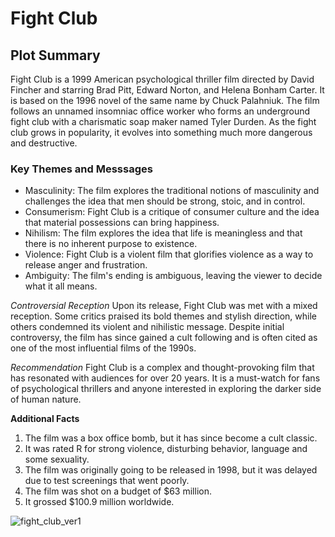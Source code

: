 # Fight Club

## Plot Summary
Fight Club is a 1999 American psychological thriller film directed by David Fincher and starring Brad Pitt, Edward Norton, and Helena Bonham Carter. It is based on the 1996 novel of the same name by Chuck Palahniuk. The film follows an unnamed insomniac office worker who forms an underground fight club with a charismatic soap maker named Tyler Durden. As the fight club grows in popularity, it evolves into something much more dangerous and destructive. 

### Key Themes and Messsages
- Masculinity: The film explores the traditional notions of masculinity and challenges the idea that men should be strong, stoic, and in control.   
- Consumerism: Fight Club is a critique of consumer culture and the idea that material possessions can bring happiness.   
- Nihilism: The film explores the idea that life is meaningless and that there is no inherent purpose to existence.   
- Violence: Fight Club is a violent film that glorifies violence as a way to release anger and frustration.
- Ambiguity: The film's ending is ambiguous, leaving the viewer to decide what it all means.

*Controversial Reception*
Upon its release, Fight Club was met with a mixed reception. Some critics praised its bold themes and stylish direction, while others condemned its violent and nihilistic message. Despite initial controversy, the film has since gained a cult following and is often cited as one of the most influential films of the 1990s. 

*Recommendation*
Fight Club is a complex and thought-provoking film that has resonated with audiences for over 20 years. It is a must-watch for fans of psychological thrillers and anyone interested in exploring the darker side of human nature. 

**Additional Facts**
1. The film was a box office bomb, but it has since become a cult classic.   
2. It was rated R for strong violence, disturbing behavior, language and some sexuality.   
3. The film was originally going to be released in 1998, but it was delayed due to test screenings that went poorly.
4. The film was shot on a budget of $63 million.   
5. It grossed $100.9 million worldwide.   

![fight_club_ver1](https://github.com/user-attachments/assets/67bec0de-0251-49b2-b29b-e461786dddd1)

